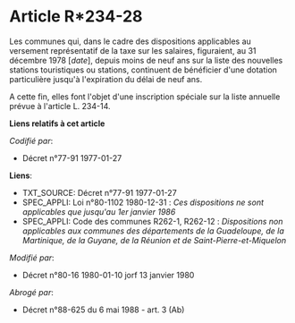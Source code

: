 # Article R*234-28

Les communes qui, dans le cadre des dispositions applicables au versement représentatif de la taxe sur les salaires,
figuraient, au 31 décembre 1978 [*date*], depuis moins de neuf ans sur la liste des nouvelles stations touristiques ou
stations, continuent de bénéficier d'une dotation particulière jusqu'à l'expiration du délai de neuf ans.

A cette fin, elles font l'objet d'une inscription spéciale sur la liste annuelle prévue à l'article L. 234-14.

**Liens relatifs à cet article**

_Codifié par_:

  - Décret n°77-91 1977-01-27

**Liens**:

  - TXT_SOURCE: Décret n°77-91 1977-01-27
  - SPEC_APPLI: Loi n°80-1102 1980-12-31 : *Ces dispositions ne sont applicables que jusqu'au 1er janvier 1986*
  - SPEC_APPLI: Code des communes R262-1, R262-12 : *Dispositions non applicables aux communes des départements de la Guadeloupe, de la Martinique, de la Guyane, de la Réunion et de Saint-Pierre-et-Miquelon*

_Modifié par_:

  - Décret n°80-16 1980-01-10 jorf 13 janvier 1980

_Abrogé par_:

  - Décret n°88-625 du 6 mai 1988 - art. 3 (Ab)
